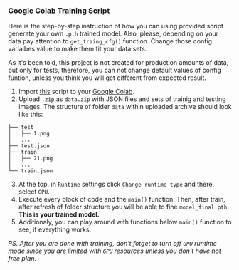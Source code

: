 ### Google Colab Training Script

Here is the step-by-step instruction of how you can using provided script generate your own `.pth` trained model. Also, please, depending on your data pay attention to `get_traing_cfg()` function. Change those config varialbes value to make them fit your data sets.

As it's been told, this project is not created for production amounts of data, but only for tests, therefore, you can not change default values of config funtion, unless you think you will get different from expected result.

1. Import [this](google-colab-training-script.ipynb) script to your [Google Colab](https://colab.research.google.com/).
2. Upload `.zip` as `data.zip` with JSON files and sets of trainig and testing images. The structure of folder `data` within uploaded archive should look like this:
```
├── test
│   ├── 1.png
│   ...
├── test.json
├── train
│   ├── 21.png
│   ...
└── train.json
```
3. At the top, in `Runtime` settings click `Change runtime type` and there, select `GPU`.
4. Execute every block of code and the `main()` function. Then, after train, after refresh of folder structure you will be able to fine `model_final.pth`. **This is your trained model.**
5. Additionaly, you can play around with functions below `main()` function to see, if everything works.

*PS. After you are done with training, don't fotget to turn off `GPU` runtime mode since you are limited with `GPU` resources unless you don't have not free plan.*
